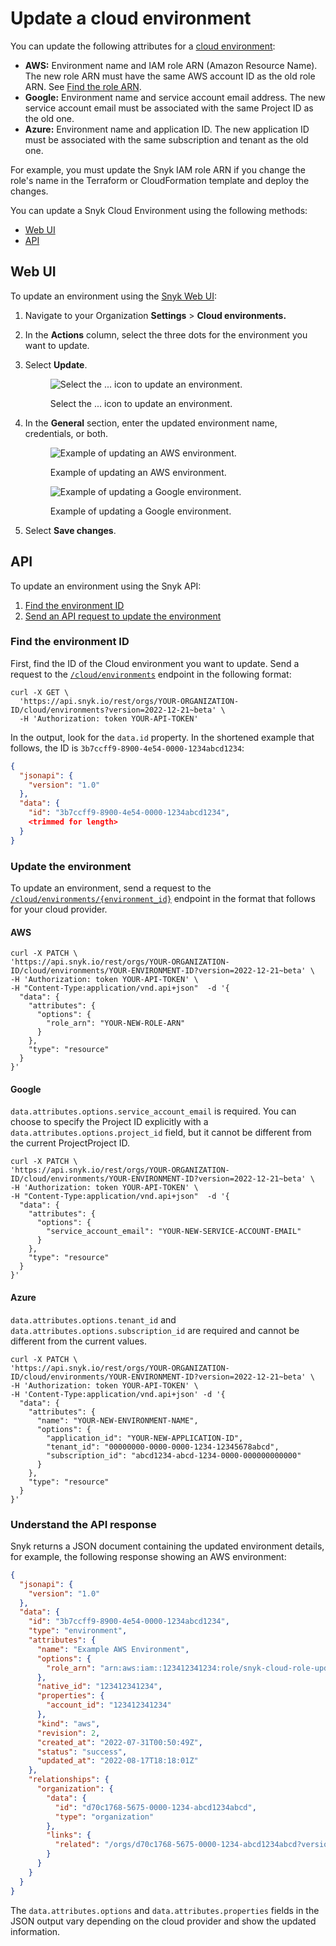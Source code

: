 # Update a cloud environment

You can update the following attributes for a [cloud environment](../key-concepts-for-cloud-scans.md#environments):

* **AWS:** Environment name and IAM role ARN (Amazon Resource Name). The new role ARN must have the same AWS account ID as the old role ARN. See [Find the role ARN](../../cloud-platform-integrations/aws-integration/aws-integration-web-ui/step-3-create-and-scan-a-cloud-environment-web-ui.md#find-the-role-arn).
* **Google:** Environment name and service account email address. The new service account email must be associated with the same Project ID as the old one.
* **Azure:** Environment name and application ID. The new application ID must be associated with the same subscription and tenant as the old one.

For example, you must update the Snyk IAM role ARN if you change the role's name in the Terraform or CloudFormation template and deploy the changes.

You can update a Snyk Cloud Environment using the following methods:

* [Web UI](update-a-cloud-environment.md#web-ui)
* [API](update-a-cloud-environment.md#api)

## Web UI

To update an environment using the [Snyk Web UI](https://app.snyk.io):

1. Navigate to your Organization **Settings** > **Cloud environments.**
2. In the **Actions** column, select the three dots for the environment you want to update.
3.  Select **Update**.

    <figure><img src="../../../../.gitbook/assets/snyk-cloud-update-env-ui.png" alt="Select the ... icon to update an environment."><figcaption><p>Select the ... icon to update an environment.</p></figcaption></figure>
4.  In the **General** section, enter the updated environment name, credentials, or both.

    <div><figure><img src="../../../../.gitbook/assets/snyk-cloud-update-aws-env-ui.png" alt="Example of updating an AWS environment."><figcaption><p>Example of updating an AWS environment.</p></figcaption></figure> <figure><img src="../../../../.gitbook/assets/snyk-cloud-update-google-env.png" alt="Example of updating a Google environment."><figcaption><p>Example of updating a Google environment.</p></figcaption></figure></div>
5. Select **Save changes**.

## API

To update an environment using the Snyk API:

1. [Find the environment ID](update-a-cloud-environment.md#find-the-environment-id)
2. [Send an API request to update the environment](update-a-cloud-environment.md#update-the-environment)

### Find the environment ID

First, find the ID of the Cloud environment you want to update. Send a request to the [`/cloud/environments`](https://apidocs.snyk.io/#get-/orgs/-org_id-/cloud/environments) endpoint in the following format:

```
curl -X GET \
  'https://api.snyk.io/rest/orgs/YOUR-ORGANIZATION-ID/cloud/environments?version=2022-12-21~beta' \
  -H 'Authorization: token YOUR-API-TOKEN'
```

In the output, look for the `data.id` property. In the shortened example that follows, the ID is `3b7ccff9-8900-4e54-0000-1234abcd1234`:

```json
{
  "jsonapi": {
    "version": "1.0"
  },
  "data": {
    "id": "3b7ccff9-8900-4e54-0000-1234abcd1234",
    <trimmed for length>
  }
}
```

### Update the environment

To update an environment, send a request to the [`/cloud/environments/{environment_id}`](https://apidocs.snyk.io/#patch-/orgs/-org_id-/cloud/environments/-environment_id-) endpoint in the format that follows for your cloud provider.

#### AWS

```
curl -X PATCH \
'https://api.snyk.io/rest/orgs/YOUR-ORGANIZATION-ID/cloud/environments/YOUR-ENVIRONMENT-ID?version=2022-12-21~beta' \
-H 'Authorization: token YOUR-API-TOKEN' \
-H "Content-Type:application/vnd.api+json"  -d '{
  "data": {
    "attributes": {
      "options": {
        "role_arn": "YOUR-NEW-ROLE-ARN"
      }
    },
    "type": "resource"
  }
}'
```

#### Google

`data.attributes.options.service_account_email` is required. You can choose to specify the Project ID explicitly with a `data.attributes.options.project_id` field, but it cannot be different from the current ProjectProject ID.

```
curl -X PATCH \
'https://api.snyk.io/rest/orgs/YOUR-ORGANIZATION-ID/cloud/environments/YOUR-ENVIRONMENT-ID?version=2022-12-21~beta' \
-H 'Authorization: token YOUR-API-TOKEN' \
-H "Content-Type:application/vnd.api+json"  -d '{
  "data": {
    "attributes": {
      "options": {
        "service_account_email": "YOUR-NEW-SERVICE-ACCOUNT-EMAIL"
      }
    },
    "type": "resource"
  }
}'
```

#### Azure

`data.attributes.options.tenant_id` and `data.attributes.options.subscription_id` are required and cannot be different from the current values.

```
curl -X PATCH \
'https://api.snyk.io/rest/orgs/YOUR-ORGANIZATION-ID/cloud/environments/YOUR-ENVIRONMENT-ID?version=2022-12-21~beta' \
-H 'Authorization: token YOUR-API-TOKEN' \
-H 'Content-Type:application/vnd.api+json' -d '{
  "data": {
    "attributes": {
      "name": "YOUR-NEW-ENVIRONMENT-NAME",
      "options": {
        "application_id": "YOUR-NEW-APPLICATION-ID",
        "tenant_id": "00000000-0000-0000-1234-12345678abcd",
        "subscription_id": "abcd1234-abcd-1234-0000-000000000000"
      }
    },
    "type": "resource"
  }
}'
```

### Understand the API response

Snyk returns a JSON document containing the updated environment details, for example, the following response showing an AWS environment:

```json
{
  "jsonapi": {
    "version": "1.0"
  },
  "data": {
    "id": "3b7ccff9-8900-4e54-0000-1234abcd1234",
    "type": "environment",
    "attributes": {
      "name": "Example AWS Environment",
      "options": {
        "role_arn": "arn:aws:iam::123412341234:role/snyk-cloud-role-updated"
      },
      "native_id": "123412341234",
      "properties": {
        "account_id": "123412341234"
      },
      "kind": "aws",
      "revision": 2,
      "created_at": "2022-07-31T00:50:49Z",
      "status": "success",
      "updated_at": "2022-08-17T18:18:01Z"
    },
    "relationships": {
      "organization": {
        "data": {
          "id": "d70c1768-5675-0000-1234-abcd1234abcd",
          "type": "organization"
        },
        "links": {
          "related": "/orgs/d70c1768-5675-0000-1234-abcd1234abcd?version=2022-12-21~beta"
        }
      }
    }
  }
}
```

The `data.attributes.options` and `data.attributes.properties` fields in the JSON output vary depending on the cloud provider and show the updated information.

